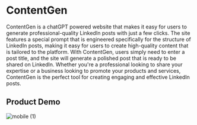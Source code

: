 
# ContentGen

ContentGen is a chatGPT powered website that makes it easy for users to generate professional-quality LinkedIn posts with just a few clicks. The site features a special prompt that is engineered specifically for the structure of LinkedIn posts, making it easy for users to create high-quality content that is tailored to the platform. With ContentGen, users simply need to enter a post title, and the site will generate a polished post that is ready to be shared on LinkedIn. Whether you're a professional looking to share your expertise or a business looking to promote your products and services, ContentGen is the perfect tool for creating engaging and effective LinkedIn posts.

## Product Demo

![mobile (1)](https://user-images.githubusercontent.com/87523233/213872848-e23904ed-6a48-4ea7-a7e2-31438534229e.gif)
